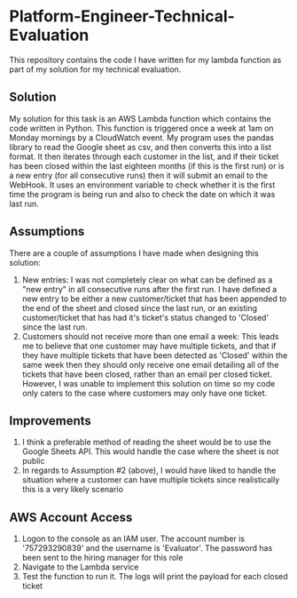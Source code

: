 # Platform-Engineer-Technical-Evaluation
This repository contains the code I have written for my lambda function as part of my solution for my technical evaluation.

## Solution
My solution for this task is an AWS Lambda function which contains the code written in Python. This function is triggered once a week at 1am on Monday mornings by a CloudWatch event.
My program uses the pandas library to read the Google sheet as csv, and then converts this into a list format. It then iterates through each customer in the list, and if their ticket has been closed within the last eighteen months (if this is the first run) or is a new entry (for all consecutive runs) then it will submit an email to the WebHook. It uses an environment variable to check whether it is the first time the program is being run and also to check the date on which it was last run.

## Assumptions
There are a couple of assumptions I have made when designing this solution:
1. New entries: I was not completely clear on what can be defined as a "new entry" in all consecutive runs after the first run. I have defined a new entry to be either a new customer/ticket that has been appended to the end of the sheet and closed since the last run, or an existing customer/ticket that has had it's ticket's status changed to 'Closed' since the last run.
2. Customers should not receive more than one email a week: This leads me to believe that one customer may have multiple tickets, and that if they have multiple tickets that have been detected as 'Closed' within the same week then they should only receive one email detailing all of the tickets that have been closed, rather than an email per closed ticket. However, I was unable to implement this solution on time so my code only caters to the case where customers may only have one ticket.

## Improvements
1. I think a preferable method of reading the sheet would be to use the Google Sheets API. This would handle the case where the sheet is not public
2. In regards to Assumption #2 (above), I would have liked to handle the situation where a customer can have multiple tickets since realistically this is a very likely scenario

## AWS Account Access
1. Logon to the console as an IAM user. The account number is '757293290839' and the username is 'Evaluator'. The password has been sent to the hiring manager for this role
2. Navigate to the Lambda service
3. Test the function to run it. The logs will print the payload for each closed ticket
